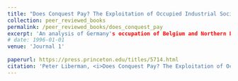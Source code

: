 ```yaml
---
title: "Does Conquest Pay? The Exploitation of Occupied Industrial Societies"
collection: peer_reviewed_books
permalink: /peer_reviewed_books/does_conquest_pay
excerpt: 'An analysis of Germany's occupation of Belgium and Northern France during World War I and nearly all of Europe during World War II, the interwar Allied occupation of the Ruhr, the Japanese empire, and Soviet economic relations with Eastern Europe during the Cold War shows that ruthless invaders can cultivate or exploit conquered industrial societies. Although modern societies detest foreign domination, conquererors can repress social self-organization and usually can compel defeated societies to collaborate politically and economically.'
# date: 1996-01-01
venue: 'Journal 1'
  
paperurl: https://press.princeton.edu/titles/5714.html 
citation: 'Peter Liberman, <i>Does Conquest Pay? The Exploitation of Occupied Industrial Societies.</i> Princeton Studies in International History and Politics (Princeton: Princeton University Press, 1996).' 
---
```



<!-- [Download paper here](http://academicpages.github.io/files/paper1.pdf) -->

<!-- Recommended citation: Your Name, You. (2009). "Paper Title Number 1." <i>Journal 1</i>. 1(1). -->
